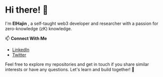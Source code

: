 # Hi there! 👋

I'm **ElHajin** , a self-taught web3 developer and researcher with a passion for zero-knowledge (zK) knowledge.


📫 **Connect With Me**
- [LinkedIn](https://www.linkedin.com/in/amin-bouanane-702526289/)
- [Twitter](https://twitter.com/mmdmyn191743163)


Feel free to explore my repositories and get in touch if you share similar interests or have any questions. Let's learn and build together! 🚀
